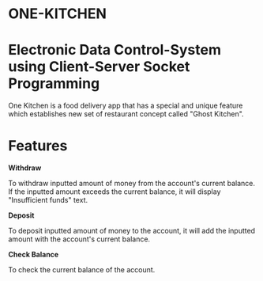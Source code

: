 #  ONE-KITCHEN

# Electronic Data Control-System using Client-Server Socket Programming  

One Kitchen is a food delivery app that has a special and unique feature which establishes new set of restaurant concept called "Ghost Kitchen".

# Features

**Withdraw**

To withdraw inputted amount of money from the account's current balance. If the inputted amount exceeds the current balance, it will display "Insufficient funds" text.

**Deposit**

To deposit inputted amount of money to the account, it will add the inputted amount with the account's current balance.

**Check Balance**

To check the current balance of the account.
